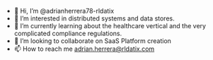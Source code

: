 - 👋 Hi, I’m @adrianherrera78-rldatix
- 👀 I’m interested in distributed systems and data stores.
- 🌱 I’m currently learning about the healthcare vertical and the very complicated compliance regulations.
- 💞️ I’m looking to collaborate on SaaS Platform creation
- 📫 How to reach me adrian.herrera@rldatix.com

<!---
adrianherrera78-rldatix/adrianherrera78-rldatix is a ✨ special ✨ repository because its `README.md` (this file) appears on your GitHub profile.
You can click the Preview link to take a look at your changes.
--->
